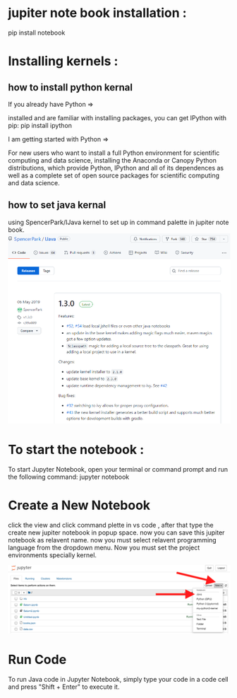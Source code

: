 # jupiter note book installation :

pip install notebook

# Installing kernels :

## how to install python kernal

If you already have Python =>

installed and are familiar with installing packages, you can get IPython with pip:
pip install ipython

I am getting started with Python =>

For new users who want to install a full Python environment for scientific computing and data science, installing the Anaconda or Canopy Python distributions, which provide Python, IPython and all of its dependences as well as a complete set of open source packages for scientific computing and data science.

## how to set java kernal

using SpencerPark/IJava kernel to set up in command palette in jupiter note book.
![Alt text](assets/how-to-use-jupyter-notebook-for-java-a-comprehensive-guide-1.png)


# To start the notebook :

To start Jupyter Notebook, open your terminal or command prompt and run the following command:
jupyter notebook


# Create a New Notebook

click the view and click command plette in vs code , after that type the create new jupiter notebook in popup space.
now you can save this jupiter notebook as relavent name.
now you must select relavent programming language from the dropdown menu.
Now you must set the project environments specially kernel.

![Alt text](assets/how-to-use-jupyter-notebook-for-java-a-comprehensive-guide-2.png)


# Run Code

To run Java code in Jupyter Notebook, simply type your code in a code cell and press "Shift + Enter" to execute it.


